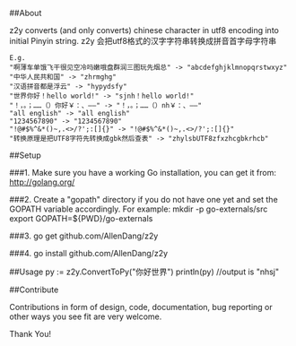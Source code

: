 ##About

z2y converts (and only converts) chinese character in utf8 encoding into initial Pinyin string.
z2y 会把utf8格式的汉字字符串转换成拼音首字母字符串

	E.g.
	"啊薄车单饿飞干很见空冷吗嫩哦盘群润三图玩先烟总" -> "abcdefghjklmnopqrstwxyz"
	"中华人民共和国" -> "zhrmghg"
	"汉语拼音都是浮云" -> "hypydsfy"
	"世界你好！hello world!" -> "sjnh！hello world!"
	"！，。；……（）你好￥：、——" -> "！，。；……（）nh￥：、——"
	"all english" -> "all english"
	"1234567890" -> "1234567890"
	"!@#$%^&*()~,.<>/?';:[]{}" -> "!@#$%^&*()~,.<>/?';:[]{}"
	"转换原理是把UTF8字符先转换成gbk然后查表" -> "zhylsbUTF8zfxzhcgbkrhcb"

##Setup

###1. Make sure you have a working Go installation, you can get it from:
   http://golang.org/
   
###2. Create a "gopath" directory if you do not have one yet and set the
   GOPATH variable accordingly. For example:
   mkdir -p go-externals/src
   export GOPATH=${PWD}/go-externals

###3. go get github.com/AllenDang/z2y

###4. go install github.com/AllenDang/z2y

##Usage
	py := z2y.ConvertToPy("你好世界")
	println(py) //output is "nhsj"

##Contribute

Contributions in form of design, code, documentation, bug reporting or other
ways you see fit are very welcome.

Thank You!